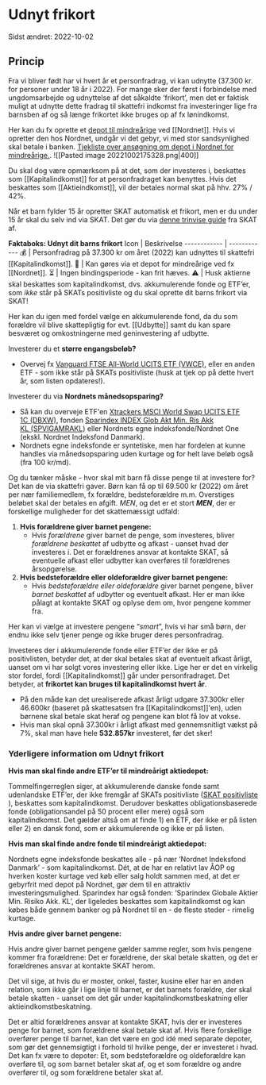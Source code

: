 # Udnyt frikort
Sidst ændret: 2022-10-02

## Princip
Fra vi bliver født har vi hvert år et personfradrag, vi kan udnytte (37.300 kr. for personer under 18 år i 2022). 
For mange sker der først i forbindelse med ungdomsarbejde og udnyttelse af det såkaldte ‘frikort’, men det er faktisk muligt at udnytte dette fradrag til skattefri indkomst fra investeringer lige fra barnsben af og så længe frikortet ikke bruges op af fx lønindkomst.

Her kan du fx oprette et [depot til mindreårige](https://www.nordnet.dk/onboarding) ved [[Nordnet]]. Hvis vi opretter den hos Nordnet, undgår vi det gebyr, vi med stor sandsynlighed skal betale i banken. [Tjekliste over ansøgning om depot i Nordnet for mindreårige.](https://nordnetforms.scrive.com/Survey/AnswerSurvey/3ca572a9-cab0-40db-8ab5-855160580e2e). 
![[Pasted image 20221002175328.png|400]]

Du skal dog være opmærksom på at det, som der investeres i, beskattes som [[Kapitalindkomst]] for at personfradraget kan benyttes. Hvis det beskattes som [[Aktieindkomst]], vil der betales normal skat på hhv. 27% / 42%. 

Når et barn fylder 15 år opretter SKAT automatisk et frikort, men er du under 15 år skal du selv ind via SKAT. Det gør du via [denne trinvise guide](https://skat.dk/skat.aspx?oid=3449) fra SKAT af.

**Faktaboks: Udnyt dit barns frikort**
Icon | Beskrivelse
------------ | ------------
💰 | Personfradrag på 37.300 kr om året (2022) kan udnyttes til skattefri [[Kapitalindkomst]].
**👶** | Kan gøres via et depot for mindreårige ved fx [[Nordnet]].
⏳ | Ingen bindingsperiode - kan frit hæves.
⚠️ | Husk aktierne skal beskattes som kapitalindkomst, dvs. akkumulerende fonde og ETF’er, som _ikke_ står på SKATs positivliste og du skal oprette dit barns frikort via SKAT!

Her kan du igen med fordel vælge en akkumulerende fond, da du som forældre vil blive skattepligtig for evt. [[Udbytte]] samt du kan spare besværet og omkostningerne med geninvestering af udbytte.

Investerer du et **større engangsbeløb?** 
- Overvej fx [Vanguard FTSE All-World UCITS ETF (VWCE)](https://www.nordnet.dk/markedet/etf-lister/17086750-vanguard-ftse-all-world), eller en anden ETF - som ikke står på SKATs positivliste (husk at tjek op på dette hvert år, som listen opdateres!).

Investerer du via **Nordnets månedsopsparing?** 
- Så kan du overveje ETF'en [Xtrackers MSCI World Swap UCITS ETF 1C (DBXW)](https://www.nordnet.dk/markedet/etf-lister/16128193-xtrackers-msci-world?details), fonden [Sparindex INDEX Glob Akt Min. Ris Akk KL (SPVIGAMRAKL)](https://www.nordnet.dk/markedet/investeringsforeninger-liste/16670432-sparindex-index-glob) eller Nordnets egne indeksfonde/Nordnet One (ekskl. Nordnet Indeksfond Danmark). 
- Nordnets egne indeksfonde er syntetiske, men har fordelen at kunne handles via månedsopsparing uden kurtage og for helt lave beløb også (fra 100 kr/md).

Og du tænker måske - hvor skal mit barn få disse penge til at investere for? Det kan de via skattefri gaver. Børn kan få op til 69.500 kr (2022) om året per nær familiemedlem, fx forældre, bedsteforældre m.m. Overstiges beløbet skal der betales en afgift.
*MEN*, og det er et stort ***MEN***, der er forskellige muligheder for det skattemæssigt udfald:

1. **Hvis forældrene giver barnet pengene:**
	- Hvis *forældrene* giver barnet de penge, som investeres, bliver *forældrene beskattet* af udbytte og afkast - uanset hvad der investeres i. Det er forældrenes ansvar at kontakte SKAT, så eventuelle afkast eller udbytter kan overføres til forældrenes årsopgørelse.
2. **Hvis bedsteforældre eller oldeforældre giver barnet pengene:**
	- Hvis *bedsteforældre eller oldeforældre* giver barnet pengene, bliver *barnet beskattet* af udbytter og eventuelt afkast. Her er man ikke pålagt at kontakte SKAT og oplyse dem om, hvor pengene kommer fra.

Her kan vi vælge at investere pengene “*smart*”, hvis vi har små børn, der endnu ikke selv tjener penge og ikke bruger deres personfradrag. 

Investeres der i akkumulerende fonde eller ETF’er der ikke er på positivlisten, betyder det, at der skal betales skat af eventuelt afkast årligt, uanset om vi har solgt vores investering eller ikke. Lige her er det en virkelig stor fordel, fordi [[Kapitalindkomst]] går under personfradraget. Det betyder, at **frikortet kan bruges til kapitalindkomst hvert år**.
- På den måde kan det urealiserede afkast årligt udgøre 37.300kr eller 46.600kr (baseret på skattesatsen fra [[Kapitalindkomst]]'en), uden børnene skal betale skat heraf og pengene kan blot få lov at vokse.  
- Hvis man skal opnå 37.300kr i årligt afkast med gennemsnitligt vækst på 7%, skal man have hele **532.857kr** investeret, før det sker!
### Yderligere information om Udnyt frikort
**Hvis man skal finde andre ETF’er til mindreårigt aktiedepot:**

Tommelfingerreglen siger, at akkumulerende danske fonde samt udenlandske ETF’er, der ikke fremgår af SKATs positivliste ([SKAT positivliste](https://skat.dk/getfile.aspx?id=146390&type=xlsx) ), beskattes som kapitalindkomst. Derudover beskattes obligationsbaserede fonde (obligationsandel på 50 procent eller mere) også som kapitalindkomst. Det gælder altså om at finde 1) en ETF, der ikke er på listen eller 2) en dansk fond, som er akkumulerende og ikke er på listen.

**Hvis man skal finde andre fonde til mindreårigt aktiedepot:**

Nordnets egne indeksfonde beskattes alle - på nær ‘Nordnet Indeksfond Danmark’ - som kapitalindkomst. Dét, at de har en relativt lav ÅOP og hverken koster kurtage ved køb eller salg holdt sammen med, at det er gebyrfrit med depot på Nordnet, gør dem til en attraktiv investeringsmulighed. Sparindex har også fonden: ‘Sparindex Globale Aktier Min. Risiko Akk. KL’, der ligeledes beskattes som kapitalindkomst og kan købes både gennem banker og på Nordnet til en - de fleste steder - rimelig kurtage.

**Hvis andre giver barnet pengene:**

Hvis andre giver barnet pengene gælder samme regler, som hvis pengene kommer fra forældrene: Det er forældrene, der skal betale skatten, og det er forældrenes ansvar at kontakte SKAT herom.

Det vil sige, at hvis du er moster, onkel, faster, kusine eller har en anden relation, som ikke går i lige linje til barnet, er det barnets forældre, der skal betale skatten - uanset om det går under kapitalindkomstbeskatning eller aktieindkomstbeskatning.

Det er altid forældrenes ansvar at kontakte SKAT, hvis der er investeres penge for barnet, som forældrene skal betale skat af. Hvis flere forskellige overfører penge til barnet, kan det være en god idé med separate depoter, som gør det gennemsigtigt i forhold til hvilke penge, der er investeret i hvad. Det kan fx være to depoter: Et, som bedsteforældre og oldeforældre kan overføre til, og som barnet betaler skat af, og et som forældre og andre overfører til, og som forældrene betaler skat af.